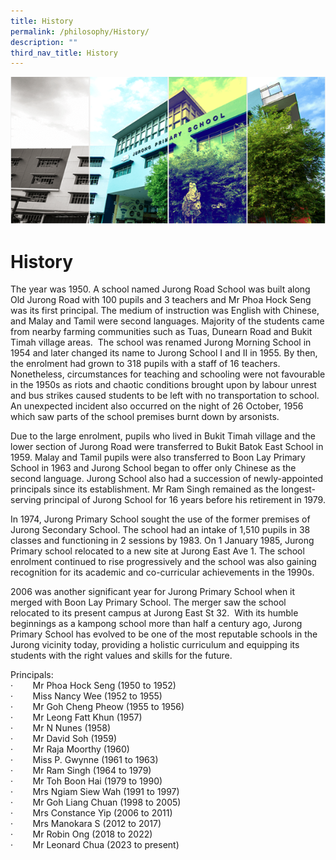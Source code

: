 ```yaml
---
title: History
permalink: /philosophy/History/
description: ""
third_nav_title: History
---
```

![](/images/Banner.png)

History
=======

  


 



The year was 1950. A school named Jurong Road School was built along Old Jurong Road with 100 pupils and 3 teachers and Mr Phoa Hock Seng was its first principal. The medium of instruction was English with Chinese, and Malay and Tamil were second languages. Majority of the students came from nearby farming communities such as Tuas, Dunearn Road and Bukit Timah village areas.  The school was renamed Jurong Morning School in 1954 and later changed its name to Jurong School I and II in 1955. By then, the enrolment had grown to 318 pupils with a staff of 16 teachers. Nonetheless, circumstances for teaching and schooling were not favourable in the 1950s as riots and chaotic conditions brought upon by labour unrest and bus strikes caused students to be left with no transportation to school. An unexpected incident also occurred on the night of 26 October, 1956 which saw parts of the school premises burnt down by arsonists.

Due to the large enrolment, pupils who lived in Bukit Timah village and the lower section of Jurong Road were transferred to Bukit Batok East School in 1959. Malay and Tamil pupils were also transferred to Boon Lay Primary School in 1963 and Jurong School began to offer only Chinese as the second language. Jurong School also had a succession of newly-appointed principals since its establishment. Mr Ram Singh remained as the longest-serving principal of Jurong School for 16 years before his retirement in 1979.

In 1974, Jurong Primary School sought the use of the former premises of Jurong Secondary School. The school had an intake of 1,510 pupils in 38 classes and functioning in 2 sessions by 1983. On 1 January 1985, Jurong Primary school relocated to a new site at Jurong East Ave 1. The school enrolment continued to rise progressively and the school was also gaining recognition for its academic and co-curricular achievements in the 1990s.

2006 was another significant year for Jurong Primary School when it merged with Boon Lay Primary School. The merger saw the school relocated to its present campus at Jurong East St 32.  With its humble beginnings as a kampong school more than half a century ago, Jurong Primary School has evolved to be one of the most reputable schools in the Jurong vicinity today, providing a holistic curriculum and equipping its students with the right values and skills for the future.

Principals: <br>
·        Mr Phoa Hock Seng (1950 to 1952) <br>
·        Miss Nancy Wee (1952 to 1955) <br>
·        Mr Goh Cheng Pheow (1955 to 1956) <br>
·        Mr Leong Fatt Khun (1957) <br>
·        Mr N Nunes (1958) <br>
·        Mr David Soh (1959) <br>
·        Mr Raja Moorthy (1960) <br>
·        Miss P. Gwynne (1961 to 1963) <br>
·        Mr Ram Singh (1964 to 1979) <br>
·        Mr Toh Boon Hai (1979 to 1990) <br>
·        Mrs Ngiam Siew Wah (1991 to 1997) <br>
·        Mr Goh Liang Chuan (1998 to 2005) <br>
·        Mrs Constance Yip (2006 to 2011) <br>
·        Mrs Manokara S (2012 to 2017) <br>
·        Mr Robin Ong (2018 to 2022) <br>
·        Mr Leonard Chua (2023 to present) <br>